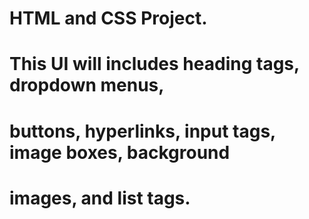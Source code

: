 # HTML and CSS Project. 
# This UI will includes heading tags, dropdown menus,
# buttons, hyperlinks, input tags, image boxes, background
# images, and list tags. 